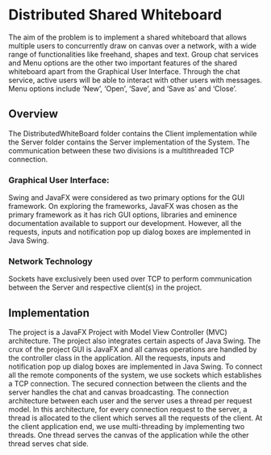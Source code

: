 # Distributed Shared Whiteboard

The aim of the problem is to implement a shared whiteboard that allows multiple users to concurrently draw on canvas over a network, with a wide range of functionalities like freehand, shapes and text. Group chat services and Menu options are the other two important features of the shared whiteboard apart from the Graphical User Interface. Through the chat service, active users will be able to interact with other users with messages. Menu options include ‘New’, ‘Open’, ‘Save’, and ‘Save as’ and ‘Close’.

## Overview

The DistributedWhiteBoard folder contains the Client implementation while the Server folder contains the Server implementation of the System. The communication between these two divisions is a multithreaded TCP connection.

### Graphical User Interface:
Swing and JavaFX were considered as two primary options for the GUI framework. On exploring the frameworks, JavaFX was chosen as the primary framework as it has rich GUI options, libraries and eminence documentation available to support our development. However, all the requests, inputs and notification pop up dialog boxes are implemented in Java Swing.

### Network Technology
Sockets have exclusively been used over TCP to perform communication between the Server and respective client(s) in the project.

## Implementation

The project is a JavaFX Project with Model View Controller (MVC) architecture. The project also integrates certain aspects of Java Swing. The crux of the project GUI is JavaFX and all canvas operations are handled by the controller class in the application. All the requests, inputs and notification pop up dialog boxes are implemented in Java Swing. To connect all the remote components of the system, we use sockets which establishes a TCP connection. The secured connection between the clients and the server handles the chat and canvas broadcasting. The connection architecture between each user and the server uses a thread per request model. In this architecture, for every connection request to the server, a thread is allocated to the client which serves all the requests of the client. At the client application end, we use multi-threading by implementing two threads. One thread serves the canvas of the application while the other thread serves chat side.

